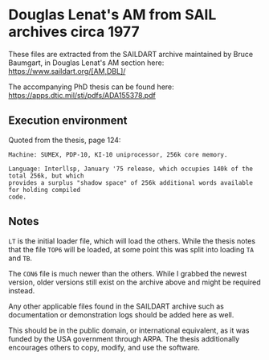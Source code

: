 # Douglas Lenat's AM from SAIL archives circa 1977

These files are extracted from the SAILDART archive maintained by Bruce Baumgart, in Douglas Lenat's AM section here: https://www.saildart.org/[AM,DBL]/ 

The accompanying PhD thesis can be found here: https://apps.dtic.mil/sti/pdfs/ADA155378.pdf

## Execution environment
Quoted from the thesis, page 124:
```
Machine: SUMEX, PDP-10, KI-10 uniprocessor, 256k core memory.

Language: Interllsp, January '75 release, which occupies 140k of the total 256k, but which
provides a surplus "shadow space" of 256k additional words available for holding compiled
code.
```

## Notes
`LT` is the initial loader file, which will load the others. While the thesis notes that the file `TOP6` will be loaded, at some point this was split into loading `TA` and `TB`.

The `CON6` file is much newer than the others. While I grabbed the newest version, older versions still exist on the archive above and might be required instead.

Any other applicable files found in the SAILDART archive such as documentation or demonstration logs should be added here as well.

This should be in the public domain, or international equivalent, as it was funded by the USA government through ARPA. The thesis additionally encourages others to copy, modify, and use the software.
